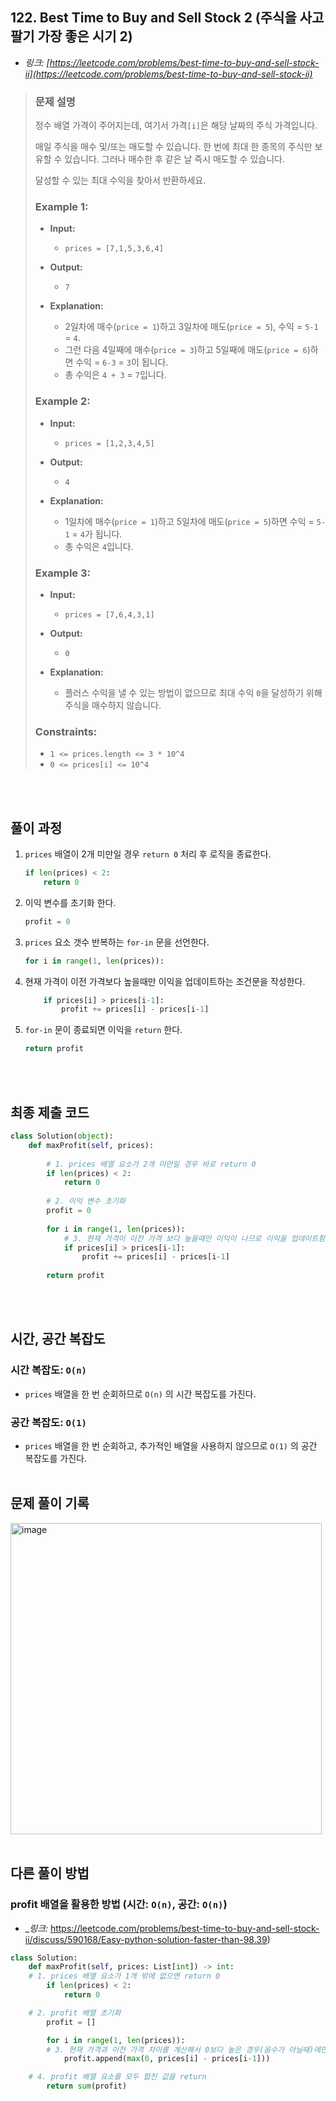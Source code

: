 ## 122. Best Time to Buy and Sell Stock 2 (주식을 사고 팔기 가장 좋은 시기 2)

- _링크: [https://leetcode.com/problems/best-time-to-buy-and-sell-stock-ii](https://leetcode.com/problems/best-time-to-buy-and-sell-stock-ii)_

> ### 문제 설명
>
> 정수 배열 가격이 주어지는데, 여기서 가격`[i]`은 해당 날짜의 주식 가격입니다.
>
> 매일 주식을 매수 및/또는 매도할 수 있습니다. 한 번에 최대 한 종목의 주식만 보유할 수 있습니다. 그러나 매수한 후 같은 날 즉시 매도할 수 있습니다.
>
> 달성할 수 있는 최대 수익을 찾아서 반환하세요.
> 
> ### **Example 1:**
> 
> - **Input:**
>   - `prices = [7,1,5,3,6,4]`
>
> - **Output:**
>   - `7`
>  
> - **Explanation:**
>   - 2일차에 매수(`price = 1`)하고 3일차에 매도(`price = 5`), 수익 = `5-1` = `4`.
>   - 그런 다음 4일째에 매수(`price = 3`)하고 5일째에 매도(`price = 6`)하면 수익 = `6-3` = `3`이 됩니다.
>   - 총 수익은 `4 + 3` = `7`입니다.
> 
> ### **Example 2:**
> 
> - **Input:**
>   - `prices = [1,2,3,4,5]`
> 
> - **Output:**
>   - `4`
>  
> - **Explanation:**
>   - 1일차에 매수(`price = 1`)하고 5일차에 매도(`price = 5`)하면 수익 = `5-1` = `4`가 됩니다.
>   - 총 수익은 `4`입니다.
>  
> ### **Example 3:**
> 
> - **Input:**
>   - `prices = [7,6,4,3,1]`
> 
> - **Output:**
>   - `0`
>  
> - **Explanation:**
>   - 플러스 수익을 낼 수 있는 방법이 없으므로 최대 수익 `0`을 달성하기 위해 주식을 매수하지 않습니다.
> 
> ### **Constraints:**
>
> - `1 <= prices.length <= 3 * 10^4`
> - `0 <= prices[i] <= 10^4`
>
<br></br>

## 풀이 과정

1. `prices` 배열이 2개 미만일 경우 `return 0` 처리 후 로직을 종료한다.
    ```python
    if len(prices) < 2:
        return 0
    ```
    
2. 이익 변수를 초기화 한다.
    ```python
    profit = 0
    ```

3. `prices` 요소 갯수 반복하는 `for-in` 문을 선언한다.
    ```python
    for i in range(1, len(prices)):
    ```

4. 현재 가격이 이전 가격보다 높을때만 이익을 업데이트하는 조건문을 작성한다.
    ```python
        if prices[i] > prices[i-1]:
            profit += prices[i] - prices[i-1]
    ```

5. `for-in` 문이 종료되면 이익을 `return` 한다.
    ```python
    return profit
    ```
<br></br>

## 최종 제출 코드
```python
class Solution(object):
    def maxProfit(self, prices):
        
        # 1. prices 배열 요소가 2개 미만일 경우 바로 return 0
        if len(prices) < 2:
            return 0
        
        # 2. 이익 변수 초기화
        profit = 0
        
        for i in range(1, len(prices)):
            # 3. 현재 가격이 이전 가격 보다 높을때만 이익이 나므로 이익을 업데이트함
            if prices[i] > prices[i-1]:
                profit += prices[i] - prices[i-1]
                
        return profit
```
<br></br>

## 시간, 공간 복잡도

### 시간 복잡도: `O(n)`
- `prices` 배열을 한 번 순회하므로 `O(n)` 의 시간 복잡도를 가진다.

### 공간 복잡도: `O(1)`
- `prices` 배열을 한 번 순회하고, 추가적인 배열을 사용하지 않으므로 `O(1)` 의 공간 복잡도를 가진다.
<br></br>


## 문제 풀이 기록

<img width="498" alt="image" src="https://github.com/hcgo97/leetcode/assets/72455719/31d2465a-1846-483a-8dba-8441c786be18">
<br></br>

## 다른 풀이 방법

### profit 배열을 활용한 방법 (시간: `O(n)`, 공간: `O(n)`)
- _*링크:* https://leetcode.com/problems/best-time-to-buy-and-sell-stock-ii/discuss/590168/Easy-python-solution-faster-than-98.39)

```python
class Solution:
    def maxProfit(self, prices: List[int]) -> int:
	# 1. prices 배열 요소가 1개 밖에 없으면 return 0
        if len(prices) < 2:
            return 0

	# 2. profit 배열 초기화
        profit = []

        for i in range(1, len(prices)):
	    # 3. 현재 가격과 이전 가격 차이를 계산해서 0보다 높은 경우(음수가 아닐때)에만 profit 배열에 추가
            profit.append(max(0, prices[i] - prices[i-1]))

	# 4. profit 배열 요소를 모두 합친 값을 return
        return sum(profit)
```
